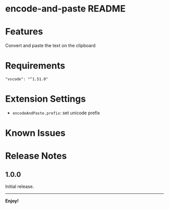 # encode-and-paste README

# Features

Convert and paste the text on the clipboard

# Requirements

`"vscode": "^1.51.0"`


# Extension Settings

* `encodeAndPaste.prefix`: <string>set unicode prefix

# Known Issues

# Release Notes

## 1.0.0

Initial release.

-----------------------------------------------------------------------------------------------------------

**Enjoy!**
